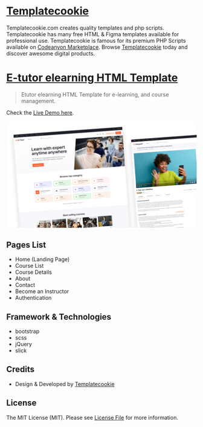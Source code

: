 # [Templatecookie](https://templatecookie.com)
Templatecookie.com creates quality templates and php scripts. Templatecookie has many free HTML & Figma templates available for professional use. Templatecookie is famous for its premium PHP Scripts available on [Codeanyon Marketplace](https://codecanyon.net/user/templatecookie). Browse [Templatecookie](https://templatecookie.com) today and discover awesome digital products.

# [E-tutor elearning HTML Template](https://www.templatecookie.com/products)

> Etutor elearning HTML Template for e-learning, and course management.

Check the [Live Demo here](https://e-tutor-html.netlify.app/).

![](screenshot.png)

## Pages List
- Home (Landing Page)
- Course List
- Course Details
- About
- Contact
- Become an Instructor
- Authentication

## Framework & Technologies
- bootstrap
- scss
- jQuery
- slick

## Credits
- Design & Developed by [Templatecookie](https://templatecookie.com)

## License
The MIT License (MIT). Please see [License File](LICENSE.md) for more information.

